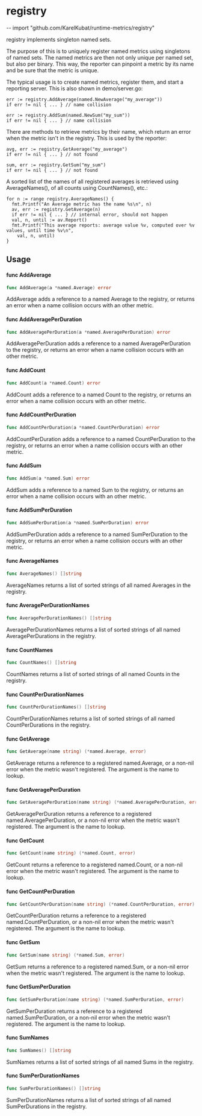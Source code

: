 # registry
--
    import "github.com/KarelKubat/runtime-metrics/registry"

registry implements singleton named sets.

The purpose of this is to uniquely register named metrics using singletons of
named sets. The named metrics are then not only unique per named set, but also
per binary. This way, the reporter can pinpoint a metric by its name and be sure
that the metric is unique.

The typical usage is to create named metrics, register them, and start a
reporting server. This is also shown in demo/server.go:

    err := registry.AddAverage(named.NewAverage("my_average"))
    if err != nil { ... } // name collision

    err := registry.AddSum(named.NewSum("my_sum"))
    if err != nil { ... } // name collision

There are methods to retrieve metrics by their name, which return an error when
the metric isn't in the registry. This is used by the reporter:

    avg, err := registry.GetAverage("my_average")
    if err != nil { ... } // not found

    sum, err := registry.GetSum("my_sum")
    if err != nil { ... } // not found

A sorted list of the names of all registered averages is retrieved using
AverageNames(), of all counts using CountNames(), etc.:

    for n := range registry.AverageNames() {
      fmt.Printf("An Average metric has the name %s\n", n)
      av, err := registry.GetAverage(n)
      if err != nil { ... } // internal error, should not happen
      val, n, until := av.Report()
      fmt.Printf("This average reports: average value %v, computed over %v values, until time %v\n",
        val, n, until)
    }

## Usage

#### func  AddAverage

```go
func AddAverage(a *named.Average) error
```
AddAverage adds a reference to a named Average to the registry, or returns an
error when a name collision occurs with an other metric.

#### func  AddAveragePerDuration

```go
func AddAveragePerDuration(a *named.AveragePerDuration) error
```
AddAveragePerDuration adds a reference to a named AveragePerDuration to the
registry, or returns an error when a name collision occurs with an other metric.

#### func  AddCount

```go
func AddCount(a *named.Count) error
```
AddCount adds a reference to a named Count to the registry, or returns an error
when a name collision occurs with an other metric.

#### func  AddCountPerDuration

```go
func AddCountPerDuration(a *named.CountPerDuration) error
```
AddCountPerDuration adds a reference to a named CountPerDuration to the
registry, or returns an error when a name collision occurs with an other metric.

#### func  AddSum

```go
func AddSum(a *named.Sum) error
```
AddSum adds a reference to a named Sum to the registry, or returns an error when
a name collision occurs with an other metric.

#### func  AddSumPerDuration

```go
func AddSumPerDuration(a *named.SumPerDuration) error
```
AddSumPerDuration adds a reference to a named SumPerDuration to the registry, or
returns an error when a name collision occurs with an other metric.

#### func  AverageNames

```go
func AverageNames() []string
```
AverageNames returns a list of sorted strings of all named Averages in the
registry.

#### func  AveragePerDurationNames

```go
func AveragePerDurationNames() []string
```
AveragePerDurationNames returns a list of sorted strings of all named
AveragePerDurations in the registry.

#### func  CountNames

```go
func CountNames() []string
```
CountNames returns a list of sorted strings of all named Counts in the registry.

#### func  CountPerDurationNames

```go
func CountPerDurationNames() []string
```
CountPerDurationNames returns a list of sorted strings of all named
CountPerDurations in the registry.

#### func  GetAverage

```go
func GetAverage(name string) (*named.Average, error)
```
GetAverage returns a reference to a registered named.Average, or a non-nil error
when the metric wasn't registered. The argument is the name to lookup.

#### func  GetAveragePerDuration

```go
func GetAveragePerDuration(name string) (*named.AveragePerDuration, error)
```
GetAveragePerDuration returns a reference to a registered
named.AveragePerDuration, or a non-nil error when the metric wasn't registered.
The argument is the name to lookup.

#### func  GetCount

```go
func GetCount(name string) (*named.Count, error)
```
GetCount returns a reference to a registered named.Count, or a non-nil error
when the metric wasn't registered. The argument is the name to lookup.

#### func  GetCountPerDuration

```go
func GetCountPerDuration(name string) (*named.CountPerDuration, error)
```
GetCountPerDuration returns a reference to a registered named.CountPerDuration,
or a non-nil error when the metric wasn't registered. The argument is the name
to lookup.

#### func  GetSum

```go
func GetSum(name string) (*named.Sum, error)
```
GetSum returns a reference to a registered named.Sum, or a non-nil error when
the metric wasn't registered. The argument is the name to lookup.

#### func  GetSumPerDuration

```go
func GetSumPerDuration(name string) (*named.SumPerDuration, error)
```
GetSumPerDuration returns a reference to a registered named.SumPerDuration, or a
non-nil error when the metric wasn't registered. The argument is the name to
lookup.

#### func  SumNames

```go
func SumNames() []string
```
SumNames returns a list of sorted strings of all named Sums in the registry.

#### func  SumPerDurationNames

```go
func SumPerDurationNames() []string
```
SumPerDurationNames returns a list of sorted strings of all named
SumPerDurations in the registry.
